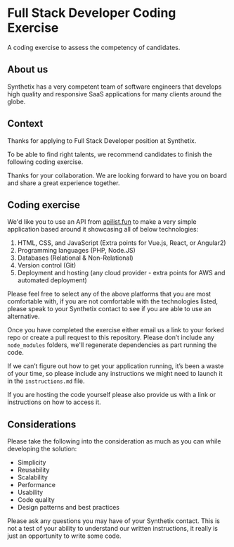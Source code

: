 # Full Stack Developer Coding Exercise
A coding exercise to assess the competency of candidates.

## About us
Synthetix has a very competent team of software engineers that develops high quality and responsive SaaS applications for many clients around the globe.

## Context
Thanks for applying to Full Stack Developer position at Synthetix.

To be able to find right talents, we recommend candidates to finish the following coding exercise.

Thanks for your collaboration. We are looking forward to have you on board and share a great experience together. 


## Coding exercise

We'd like you to use an API from  [apilist.fun](https://apilist.fun)  to make a very simple application based around it showcasing all of below technologies:

1.  HTML, CSS, and JavaScript (Extra points for Vue.js, React, or Angular2)
2.  Programming languages (PHP, Node.JS)
3.  Databases (Relational & Non-Relational)
4.  Version control (Git)
5.  Deployment and hosting (any cloud provider - extra points for AWS and automated deployment)

Please feel free to select any of the above platforms that you are most comfortable with, if you are not comfortable with the technologies listed, please speak to your Synthetix contact to see if you are able to use an alternative.

Once you have completed the exercise either email us a link to your forked repo or create a pull request to this repository. Please don’t include any  `node_modules`  folders, we'll regenerate dependencies as part running the code.

If we can’t figure out how to get your application running, it’s been a waste of your time, so please include any instructions we might need to launch it in the `instructions.md` file.

If you are hosting the code yourself please also provide us with a link or instructions on how to access it.

## Considerations
Please take the following into the consideration as much as you can while developing the solution:

- Simplicity
- Reusability
- Scalability
- Performance
- Usability
- Code quality
- Design patterns and best practices

Please ask any questions you may have of your Synthetix contact. This is not a test of your ability to understand our written instructions, it really is just an opportunity to write some code.
